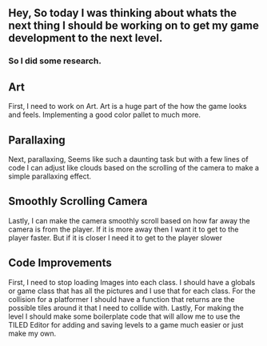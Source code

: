 ## Hey, So today I was thinking about whats the next thing I should be working on to get my game development to the next level. 
### So I did some research. 
## Art
First, I need to work on Art. Art is a huge part of the how the game looks and feels. Implementing a good color pallet to much more. 
## Parallaxing
Next, parallaxing, Seems like such a daunting task but with a few lines of code I can adjust like clouds based on the scrolling of the camera to make a simple parallaxing effect. 
## Smoothly Scrolling Camera
Lastly, I can make the camera smoothly scroll based on how far away the camera is from the player. If it is more away then I want it to get to the player faster. But if it is closer I need it to get to the player slower
## Code Improvements
First, I need to stop loading Images into each class. I should have a globals or game class that has all the pictures and I use that for each class. For the collision for a platformer I should have a function that returns are the possible tiles around it that I need to collide with. Lastly, For making the level I should make some boilerplate code that will allow me to use the TILED Editor for adding and saving levels to a game much easier or just make my own.
